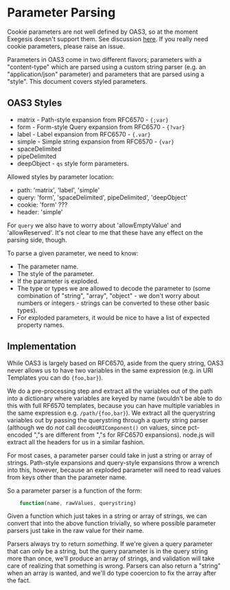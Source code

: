 # Parameter Parsing

Cookie parameters are not well defined by OAS3, so at the moment Exegesis
doesn't support them.  See discussion
[here](https://github.com/OAI/OpenAPI-Specification/issues/1528).  If you
really need cookie parameters, please raise an issue.

Parameters in OAS3 come in two different flavors; parameters with a
"content-type" which are parsed using a custom string parser (e.g. an
"application/json" parameter) and parameters that are parsed using a "style".
This document covers styled parameters.

## OAS3 Styles

* matrix - Path-style expansion from RFC6570 - `{;var}`
* form - Form-style Query expansion from RFC6570 - `{?var}`
* label - Label expansion from RFC6570 - `{.var}`
* simple - Simple string expansion from RFC6570 - `{var}`
* spaceDelimited
* pipeDelimited
* deepObject - `qs` style form parameters.

Allowed styles by parameter location:

* path: 'matrix', 'label', 'simple'
* query: 'form', 'spaceDelimited', pipeDelimited', 'deepObject'
* cookie: 'form' ???
* header: 'simple'

For `query` we also have to worry about 'allowEmptyValue' and 'allowReserved'.
It's not clear to me that these have any effect on the parsing side, though.

To parse a given parameter, we need to know:

* The parameter name.
* The style of the parameter.
* If the parameter is exploded.
* The type or types we are allowed to decode the parameter to (some combination
  of "string", "array", "object" - we don't worry about numbers or integers -
  strings can be converted to these other basic types).
* For exploded parameters, it would be nice to have a list of expected property
  names.

## Implementation

While OAS3 is largely based on RFC6570, aside from the query string, OAS3 never
allows us to have two variables in the same expression (e.g. in URI Templates
you can do `{foo,bar}`).

We do a pre-processing step and extract all the variables out of the path
into a dictionary where variables are keyed by name (wouldn't be able to do this
with full RF6570 templates, because you can have multiple variables in the
same expression e.g. `/path/{foo,bar}`).  We extract all the querystring
variables out by passing the querystring through a querty string parser (although
we do *not* call `decodeURIComponent()` on values, since pct-encoded ","s are
different from ","s for RFC6570 expansions).  node.js will extract all the
headers for us in a similar fashion.

For most cases, a parameter parser could take in just a string or array of
strings.  Path-style expansions and query-style expansions throw a wrench into
this, however, because an exploded parameter will need to read values from keys
other than the parameter name.

So a parameter parser is a function of the form:

```js
    function(name, rawValues, querystring)
```

Given a function which just takes in a string or array of strings, we can
convert that into the above function trivially, so where possible parameter
parsers just take in the raw value for their name.

Parsers always try to return *something*.  If we're given a query parameter
that can only be a string, but the query parameter is in the query string more
than once, we'll produce an array of strings, and validation will take care of
realizing that something is wrong.  Parsers can also return a "string" when
an array is wanted, and we'll do type cooercion to fix the array after the fact.